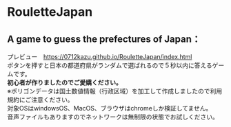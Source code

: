 # RouletteJapan
## A game to guess the prefectures of Japan：  
プレビュー　https://0712kazu.github.io/RouletteJapan/index.html  
ボタンを押すと日本の都道府県がランダムで選ばれるので５秒以内に答えるゲームです。  
**初心者が作りましたのでご愛嬌ください。**  
※ポリゴンデータは国土数値情報（行政区域）を加工して作成しましたので利用規約にご注意ください。  
対象OSはwindowsOS、MacOS、ブラウザはchromeしか検証してません。  
音声ファイルもありますのでネットワークは無制限の状態でお試しください。  
